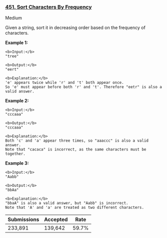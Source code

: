 ### [451. Sort Characters By Frequency](https://leetcode.com/problems/sort-characters-by-frequency/)

Medium

Given a string, sort it in decreasing order based on the frequency of characters.

__Example 1:__

```
<b>Input:</b>
"tree"

<b>Output:</b>
"eert"

<b>Explanation:</b>
'e' appears twice while 'r' and 't' both appear once.
So 'e' must appear before both 'r' and 't'. Therefore "eetr" is also a valid answer.
```

__Example 2:__

```
<b>Input:</b>
"cccaaa"

<b>Output:</b>
"cccaaa"

<b>Explanation:</b>
Both 'c' and 'a' appear three times, so "aaaccc" is also a valid answer.
Note that "cacaca" is incorrect, as the same characters must be together.
```

__Example 3:__

```
<b>Input:</b>
"Aabb"

<b>Output:</b>
"bbAa"

<b>Explanation:</b>
"bbaA" is also a valid answer, but "Aabb" is incorrect.
Note that 'A' and 'a' are treated as two different characters.
```

| Submissions    | Accepted     | Rate   |
| -------------- | ------------ | ------ |
| 233,891 | 139,642 | 59.7% |